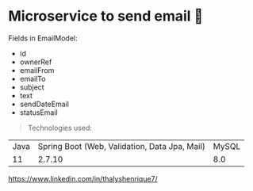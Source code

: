 <h1>Microservice to send email 📧</h1>

Fields in EmailModel:

+ id
+ ownerRef
+ emailFrom
+ emailTo
+ subject
+ text
+ sendDateEmail
+ statusEmail

> Technologies used:

<table>
<tr>
<td>Java</td>
<td>Spring Boot (Web, Validation, Data Jpa, Mail)</td>
<td>MySQL</td>
</tr>

<tr>
<td>11</td>
<td>2.7.10</td>
<td>8.0</td>
</tr>
</table>

https://www.linkedin.com/in/thalyshenrique7/
